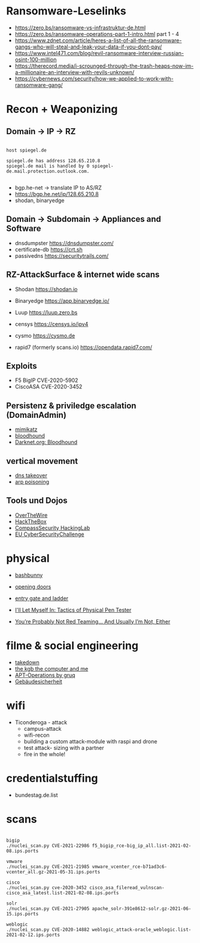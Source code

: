 
# Ransomware-Leselinks



- https://zero.bs/ransomware-vs-infrastruktur-de.html
- https://zero.bs/ransomware-operations-part-1-intro.html part 1 - 4
- https://www.zdnet.com/article/heres-a-list-of-all-the-ransomware-gangs-who-will-steal-and-leak-your-data-if-you-dont-pay/
- https://www.intel471.com/blog/revil-ransomware-interview-russian-osint-100-million
- https://therecord.media/i-scrounged-through-the-trash-heaps-now-im-a-millionaire-an-interview-with-revils-unknown/
- https://cybernews.com/security/how-we-applied-to-work-with-ransomware-gang/




# Recon + Weaponizing


## Domain -> IP -> RZ


~~~

host spiegel.de

spiegel.de has address 128.65.210.8
spiegel.de mail is handled by 0 spiegel-de.mail.protection.outlook.com.


~~~

- bgp.he-net -> translate IP to AS/RZ
- https://bgp.he.net/ip/128.65.210.8
- shodan, binaryedge



## Domain -> Subdomain -> Appliances and Software

- dnsdumpster https://dnsdumpster.com/
- certificate-db https://crt.sh
- passivedns https://securitytrails.com/


## RZ-AttackSurface & internet wide scans

- Shodan https://shodan.io
- Binaryedge https://app.binaryedge.io/
- Luup https://luup.zero.bs
- censys https://censys.io/ipv4
- cysmo https://cysmo.de

- rapid7 (formerly scans.io) https://opendata.rapid7.com/

## Exploits 

- F5 BigIP CVE-2020-5902
- CiscoASA CVE-2020-3452



## Persistenz & priviledge escalation (DomainAdmin)


- [mimikatz](https://blog.varonis.de/was-ist-mimikatz-eine-einfuhrung/)
- [bloodhound](https://www.pentestpartners.com/security-blog/bloodhound-walkthrough-a-tool-for-many-tradecrafts/)
- [Darknet.org: Bloodhound](https://www.darknet.org.uk/2019/06/bloodhound-hacking-active-directory-trust-relationships/)

## vertical movement

- [dns takeover](https://blog.fox-it.com/2018/01/11/mitm6-compromising-ipv4-networks-via-ipv6/)
- [arp poisoning](https://en.wikipedia.org/wiki/ARP_spoofing)

## Tools und Dojos

- [OverTheWire](https://overthewire.org/wargames/)
- [HackTheBox](https://www.hackthebox.eu/)
- [CompassSecurity HackingLab](https://compass-security.com/de/produkte/hacking-lab)
- [EU CyberSecurityChallenge](https://compass-security.com/de/news/detail/cyber-security-challenge-germany)

# physical

- [bashbunny](https://shop.hak5.org/products/bash-bunny)

- [opening doors](https://www.youtube.com/watch?v=SDl4AO4ancI)
- [entry gate and ladder ](https://www.youtube.com/watch?v=LQCEshM03IY)
- [I'll Let Myself In: Tactics of Physical Pen Tester](https://www.youtube.com/watch?v=rnmcRTnTNC8)
- [You’re Probably Not Red Teaming... And Usually I’m Not, Either](https://www.youtube.com/watch?v=mj2iSdBw4-0)

# filme & social engineering

- [takedown](https://www.youtube.com/watch?v=md-3lzwqeek)
- [the kgb the computer and me](https://www.youtube.com/watch?v=EcKxaq1FTac)
- [APT-Operations by gruq](https://www.youtube.com/watch?v=wP2J9aYM6Oo)
- [Gebäudesicherheit](https://www.youtube.com/watch?v=rnmcRTnTNC8)


# wifi

- Ticonderoga - attack
  - campus-attack
  - wifi-recon
  - building a custom attack-module with raspi and drone
  - test attack- sizing with a partner
  - fire in the whole!  


# credentialstuffing


- bundestag.de.list



# scans

~~~

bigip 
./nuclei_scan.py CVE-2021-22986 f5_bigip_rce-big_ip_all.list-2021-02-08.ips.ports

vmware
./nuclei_scan.py CVE-2021-21985 vmware_vcenter_rce-b71ad3c6-vcenter_all.gz-2021-05-31.ips.ports

cisco 
./nuclei_scan.py cve-2020-3452 cisco_asa_fileread_vulnscan-cisco_asa_latest.list-2021-02-08.ips.ports

solr
./nuclei_scan.py CVE-2021-27905 apache_solr-391e8612-solr.gz-2021-06-15.ips.ports

weblogic
./nuclei_scan.py CVE-2020-14882 weblogic_attack-oracle_weblogic.list-2021-02-12.ips.ports


~~~
